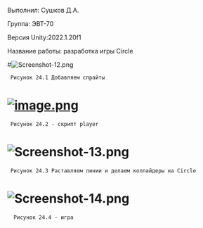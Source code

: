 Выполнил: Сушков Д.А.

Группа:  ЭВТ-70

Версия Unity:2022.1.20f1

Название работы: разработка игры Circle

#![Screenshot-12.png](https://i.postimg.cc/KYQ32SQX/Screenshot-12.png)

     Рисунок 24.1 Добавляем спрайты
     
# [![image.png](https://i.postimg.cc/HL3TjyTY/image.png)](https://postimg.cc/Z99GM092)

     Рисунок 24.2 - скрипт player
        
# ![Screenshot-13.png](https://i.postimg.cc/K8DDRWQf/Screenshot-13.png)

     Рисунок 24.3 Раставляем линии и делаем коллайдеры на Circle

# ![Screenshot-14.png](https://i.postimg.cc/FHp09Lsn/Screenshot-14.png)

      Рисунок 24.4 - игра
